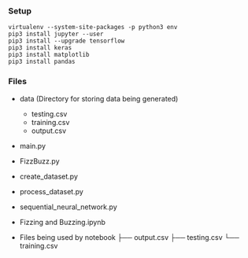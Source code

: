
### Setup

```{sh}
virtualenv --system-site-packages -p python3 env
pip3 install jupyter --user
pip3 install --upgrade tensorflow
pip3 install keras
pip3 install matplotlib
pip3 install pandas
```

### Files 
- data (Directory for storing data being generated)
    - testing.csv
    - training.csv
    - output.csv
- main.py 
- FizzBuzz.py
- create_dataset.py
- process_dataset.py
- sequential_neural_network.py

- Fizzing and Buzzing.ipynb
- Files being used by notebook
├── output.csv
├── testing.csv
└── training.csv

